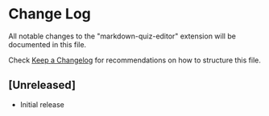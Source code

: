 # Change Log

All notable changes to the "markdown-quiz-editor" extension will be documented in this file.

Check [Keep a Changelog](http://keepachangelog.com/) for recommendations on how to structure this file.

## [Unreleased]

- Initial release